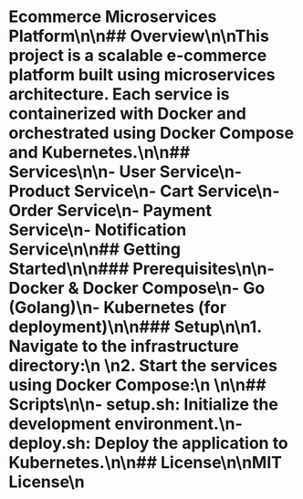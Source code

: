 # Ecommerce Microservices Platform\n\n## Overview\n\nThis project is a scalable e-commerce platform built using microservices architecture. Each service is containerized with Docker and orchestrated using Docker Compose and Kubernetes.\n\n## Services\n\n- User Service\n- Product Service\n- Cart Service\n- Order Service\n- Payment Service\n- Notification Service\n\n## Getting Started\n\n### Prerequisites\n\n- Docker & Docker Compose\n- Go (Golang)\n- Kubernetes (for deployment)\n\n### Setup\n\n1. Navigate to the infrastructure directory:\n   \n2. Start the services using Docker Compose:\n   \n\n## Scripts\n\n- **setup.sh**: Initialize the development environment.\n- **deploy.sh**: Deploy the application to Kubernetes.\n\n## License\n\nMIT License\n
